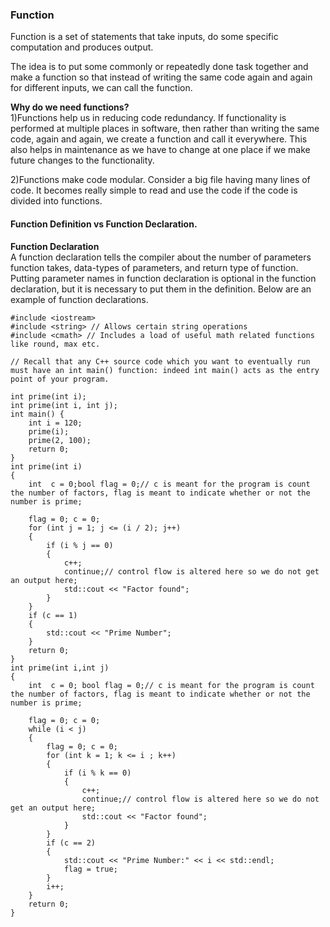 ### Function
Function is a set of statements that take inputs, do some specific computation and produces output.                                 
                                
The idea is to put some commonly or repeatedly done task together and make a function so that instead
of writing the same code again and again for different inputs, we can call the function.


**Why do we need functions?**                                    
1)Functions help us in reducing code redundancy. If functionality is performed at multiple places in software, then rather than writing the same code, again and again, we create a function and call it everywhere. This also helps in maintenance as we have to change at one place if we make future changes to the functionality.       

2)Functions make code modular. Consider a big file having many lines of code. It becomes really simple to read and use the code if the code is divided into functions.


#### Function Definition vs Function Declaration.
           

                                                   
**Function Declaration**                                        
A function declaration tells the compiler about the number of parameters function takes, data-types of parameters, and return type of function. Putting parameter names in function declaration is optional in the function declaration, but it is necessary to put them in the definition. Below are an example of function declarations.              
```
#include <iostream>
#include <string> // Allows certain string operations
#include <cmath> // Includes a load of useful math related functions like round, max etc.

// Recall that any C++ source code which you want to eventually run must have an int main() function: indeed int main() acts as the entry point of your program.

int prime(int i);
int prime(int i, int j);
int main() {
	int i = 120;
	prime(i);
	prime(2, 100);
	return 0;
}
int prime(int i)
{
	int  c = 0;bool flag = 0;// c is meant for the program is count the number of factors, flag is meant to indicate whether or not the number is prime; 

	flag = 0; c = 0;
	for (int j = 1; j <= (i / 2); j++)
	{
		if (i % j == 0)
		{
			c++;
			continue;// control flow is altered here so we do not get an output here; 
			std::cout << "Factor found";
		}
	}
	if (c == 1)
	{
		std::cout << "Prime Number";
	}
	return 0;
}
int prime(int i,int j)
{
	int  c = 0; bool flag = 0;// c is meant for the program is count the number of factors, flag is meant to indicate whether or not the number is prime; 

	flag = 0; c = 0;
	while (i < j)
	{
		flag = 0; c = 0;
		for (int k = 1; k <= i ; k++)
		{
			if (i % k == 0)
			{
				c++;
				continue;// control flow is altered here so we do not get an output here; 
				std::cout << "Factor found";
			}
		}
		if (c == 2)
		{
			std::cout << "Prime Number:" << i << std::endl;
			flag = true;
		}
		i++;
	}
	return 0;
}
```
